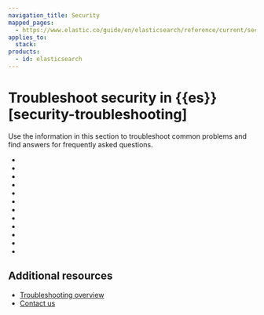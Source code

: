 ```yaml
---
navigation_title: Security
mapped_pages:
  - https://www.elastic.co/guide/en/elasticsearch/reference/current/security-troubleshooting.html
applies_to:
  stack:
products:
  - id: elasticsearch
---
```


# Troubleshoot security in {{es}} [security-troubleshooting]

Use the information in this section to troubleshoot common problems and find answers for frequently asked questions.

* [](security/security-trb-settings.md)
* [](security/security-trb-roles.md)
* [](security/security-trb-extraargs.md)
* [](security/trouble-shoot-active-directory.md)
* [](security/trb-security-maccurl.md)
* [](security/trb-security-sslhandshake.md)
* [](security/trb-security-ssl.md)
* [](security/trb-security-kerberos.md)
* [](security/trb-security-saml.md)
* [](security/trb-security-internalserver.md)
* [](security/trb-security-setup.md)
* [](security/trb-security-path.md)

## Additional resources
* [Troubleshooting overview](/troubleshoot/index.md)
* [Contact us](/troubleshoot/index.md#contact-us)











